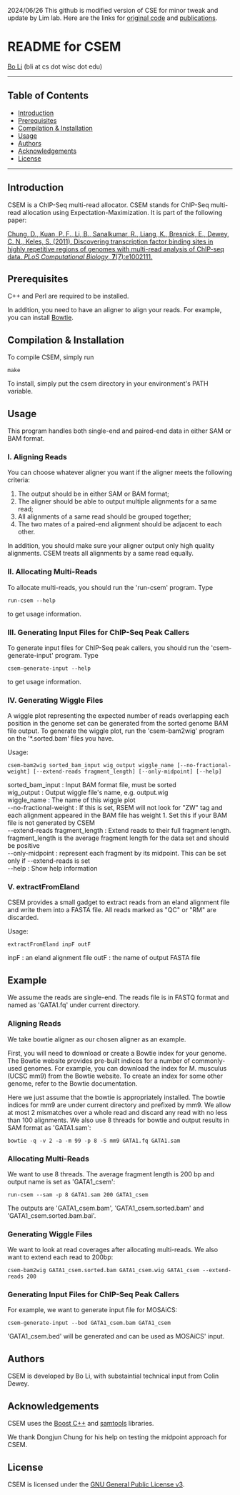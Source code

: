 2024/06/26
This github is modified version of CSE
for minor tweak and update by Lim lab.
Here are the links for [original code](https://deweylab.biostat.wisc.edu/csem/) and [publications](https://journals.plos.org/ploscompbiol/article?id=10.1371/journal.pcbi.1002111).

README for CSEM
===============

[Bo Li](http://pages.cs.wisc.edu/~bli) \(bli at cs dot wisc dot edu\)

* * *

Table of Contents
-----------------

* [Introduction](#introduction)
* [Prerequisites](#prerequisites)
* [Compilation & Installation](#compilation)
* [Usage](#usage)
* [Authors](#authors)
* [Acknowledgements](#acknowledgements)
* [License](#license)

* * *

## <a name="introduction"></a> Introduction

CSEM is a ChIP-Seq multi-read allocator. CSEM stands for ChIP-Seq
multi-read allocation using Expectation-Maximization. It is part of
the following paper:

[Chung, D., Kuan, P. F., Li, B., Sanalkumar, R., Liang, K., Bresnick,
E., Dewey, C. N., Keles, S. (2011). Discovering transcription factor
binding sites in highly repetitive regions of genomes with multi-read
analysis of ChIP-seq data. _PLoS Computational Biology_,
__7__(7):e1002111.](http://www.ploscompbiol.org/article/info%3Adoi%2F10.1371%2Fjournal.pcbi.1002111)

## <a name="prerequisites"></a> Prerequisites

C++ and Perl are required to be installed.

In addition, you need to have an aligner to align your reads. For example, you can install [Bowtie](http://bowtie-bio.sourceforge.net).

## <a name="compilation"></a> Compilation & Installation

To compile CSEM, simply run

    make

To install, simply put the csem directory in your environment's PATH
variable.

## <a name="usage"></a> Usage

This program handles both single-end and paired-end data in either SAM
or BAM format.

### I. Aligning Reads

You can choose whatever aligner you want if the aligner meets the following criteria:

1. The output should be in either SAM or BAM format;
2. The aligner should be able to output multiple alignments for a same read;
3. All alignments of a same read should be grouped together;
4. The two mates of a paired-end alignment should be adjacent to each other.

In addition, you should make sure your aligner output only high quality alignments. CSEM treats all alignments by a same read equally.

### II. Allocating Multi-Reads

To allocate multi-reads, you should run the 'run-csem' program. Type

    run-csem --help

to get usage information.

### III. Generating Input Files for ChIP-Seq Peak Callers

To generate input files for ChIP-Seq peak callers, you should run the
'csem-generate-input' program. Type

    csem-generate-input --help

to get usage information.

### IV. Generating Wiggle Files 

A wiggle plot representing the expected number of reads overlapping
each position in the genome set can be generated from the sorted
genome BAM file output. To generate the wiggle plot, run
the 'csem-bam2wig' program on the '*.sorted.bam' files you have.

Usage: 

    csem-bam2wig sorted_bam_input wig_output wiggle_name [--no-fractional-weight] [--extend-reads fragment_length] [--only-midpoint] [--help]

sorted_bam_input                : Input BAM format file, must be sorted  
wig_output                      : Output wiggle file's name, e.g. output.wig  
wiggle_name                     : The name of this wiggle plot  
--no-fractional-weight          : If this is set, RSEM will not look for "ZW" tag and each alignment appeared in the BAM file has weight 1. Set this if your BAM file is not generated by CSEM  
--extend-reads fragment_length  : Extend reads to their full fragment length. fragment_length is the average fragment length for the data set and should be positive  
--only-midpoint                 : represent each fragment by its midpoint. This can be set only if --extend-reads is set  
--help                          : Show help information  

### V. extractFromEland

CSEM provides a small gadget to extract reads from an eland alignment
file and write them into a FASTA file. All reads marked as "QC" or
"RM" are discarded.

Usage:

    extractFromEland inpF outF

inpF	: an eland alignment file
outF	: the name of output FASTA file

## <a name="example"></a> Example

We assume the reads are single-end. The reads file is in FASTQ format
and named as 'GATA1.fq' under current directory.

### Aligning Reads

We take bowtie aligner as our chosen aligner as an example. 

First, you will need to download or create a Bowtie index for your genome. The
Bowtie website provides pre-built indices for a number of commonly-used
genomes. For example, you can download the index for M. musculus (UCSC
mm9) from the Bowtie website.  To create an index for some other genome,
refer to the Bowtie documentation.

Here we just assume that the bowtie is appropriately installed. The
bowtie indices for mm9 are under current directory and prefixed by
mm9. We allow at most 2 mismatches over a whole read and
discard any read with no less than 100 alignments. We also use 8
threads for bowtie and output results in SAM format as 'GATA1.sam':

    bowtie -q -v 2 -a -m 99 -p 8 -S mm9 GATA1.fq GATA1.sam

### Allocating Multi-Reads

We want to use 8 threads. The average fragment length is 200 bp and
output name is set as 'GATA1_csem':

    run-csem --sam -p 8 GATA1.sam 200 GATA1_csem

The outputs are 'GATA1_csem.bam', 'GATA1_csem.sorted.bam' and 'GATA1_csem.sorted.bam.bai'.

### Generating Wiggle Files

We want to look at read coverages after allocating multi-reads. We also want to extend each read to 200bp:

    csem-bam2wig GATA1_csem.sorted.bam GATA1_csem.wig GATA1_csem --extend-reads 200

### Generating Input Files for ChIP-Seq Peak Callers

For example, we want to generate input file for MOSAiCS: 

    csem-generate-input --bed GATA1_csem.bam GATA1_csem

'GATA1_csem.bed' will be generated and can be used as MOSAiCS' input.

## <a name="authors"></a> Authors

CSEM is developed by Bo Li, with substaintial technical input from Colin Dewey.

## <a name="acknowledgements"></a> Acknowledgements

CSEM uses the [Boost C++](http://www.boost.org) and
[samtools](http://samtools.sourceforge.net) libraries. 

We thank Dongjun Chung for his help on testing the midpoint approach for CSEM.

## <a name="license"></a> License

CSEM is licensed under the [GNU General Public License
v3](http://www.gnu.org/licenses/gpl-3.0.html).

